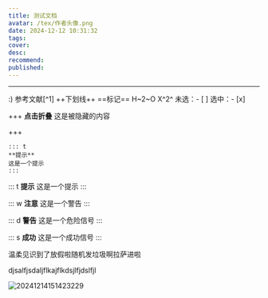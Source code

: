 ```yaml
---
title: 测试文档
avatar: /tex/作者头像.png
date: 2024-12-12 10:31:32
tags:
cover:
desc: 
recommend:
published:
---
```

---



[HTML]:这是一个超文本语言

:)
参考文献[^1]
++下划线++
==标记==
H~2~O
X^2^
未选：- [ ]
选中：- [x]

+++ **点击折叠**
这是被隐藏的内容

+++

```
::: t
**提示**
这是一个提示
:::
```

::: t
**提示**
这是一个提示
:::

::: w
**注意**
这是一个警告
:::

::: d
**警告**
这是一个危险信号
:::

::: s
**成功**
这是一个成功信号
:::

<p id = "first">温柔见识到了放假啦随机发垃圾啊拉萨进啦</p>
<p id = "paragraph">djsalfjsdaljflkajflkdsjlfjdslfjl</p>

![20241214151423229](https://cdnblog.maoxiang.site/Blog/20241217121941002.jpg)

